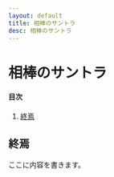 ```yaml
---
layout: default
title: 相棒のサントラ
desc: 相棒のサントラ
---
```


# 相棒のサントラ

#### 目次
1. [終焉](#終焉)

## 終焉
ここに内容を書きます。

